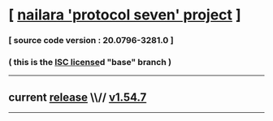 
# [ [nailara 'protocol seven' project](http://src.nailara.net/) ]

### [ source code version : 20.0796-3281.0 ]

### ( this is the [ISC license](license)d "base" branch )
---
## current [release](https://github.com/anotherlink/nailara/releases) \\\\// [v1.54.7](https://github.com/anotherlink/nailara/releases/tag/v1.54.7)
---
